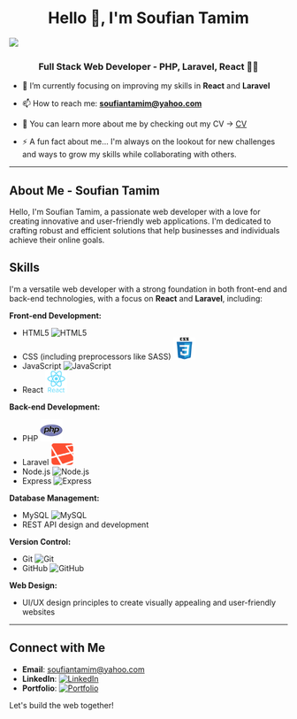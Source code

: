 <h1 align="center" color="#7854db">Hello 👋, I'm Soufian Tamim</h1>
<img src="https://your-image-url.com" />
<h3 align="center">Full Stack Web Developer - PHP, Laravel, React 👨‍💻</h3>

- 🌱 I’m currently focusing on improving my skills in **React** and **Laravel**

- 📫 How to reach me: **soufiantamim@yahoo.com**

- 📄 You can learn more about me by checking out my CV -> <a href="https://docs.google.com/document/d/1bIrbD5LVQo7KmOEkccCZAIH-OE5XpuaFgxSzGoyNtPQ/edit?usp=sharing">CV</a>

- ⚡ A fun fact about me... I'm always on the lookout for new challenges and ways to grow my skills while collaborating with others.

---

## About Me - Soufian Tamim

Hello, I'm Soufian Tamim, a passionate web developer with a love for creating innovative and user-friendly web applications. I'm dedicated to crafting robust and efficient solutions that help businesses and individuals achieve their online goals.

<img align="left" width="47%" src="https://streak-stats.demolab.com?user=SoufianTamim&theme=onedark&hide_border=false&mode=weekly)](https://git.io/streak-stats" alt=""/>
<img align="left" width="47%" src="https://github-readme-stats.vercel.app/api?username=SoufianTamim&show_icons=true&theme=onedark" alt=""/>

## Skills

I'm a versatile web developer with a strong foundation in both front-end and back-end technologies, with a focus on **React** and **Laravel**, including:

**Front-end Development:**
- HTML5 
  <img src="https://upload.wikimedia.org/wikipedia/commons/thumb/6/61/HTML5_logo_and_wordmark.svg/130px-HTML5_logo_and_wordmark.svg.png" alt="HTML5" width="40" height="40"/>
- CSS (including preprocessors like SASS)
  <img src="https://raw.githubusercontent.com/devicons/devicon/master/icons/css3/css3-original-wordmark.svg" alt="CSS3" width="40" height="40"/>
- JavaScript 
  <img src="https://upload.wikimedia.org/wikipedia/commons/thumb/9/99/Unofficial_JavaScript_logo_2.svg/320px-Unofficial_JavaScript_logo_2.svg.png" alt="JavaScript" width="40" height="40"/>
- React 
  <img src="https://raw.githubusercontent.com/devicons/devicon/master/icons/react/react-original-wordmark.svg" alt="React" width="40" height="40"/>

**Back-end Development:**
- PHP
  <img src="https://raw.githubusercontent.com/devicons/devicon/master/icons/php/php-original.svg" alt="PHP" width="40" height="40"/>
- Laravel
  <img src="https://raw.githubusercontent.com/devicons/devicon/master/icons/laravel/laravel-plain.svg" alt="Laravel" width="40" height="40"/>
- Node.js
  <img src="https://upload.wikimedia.org/wikipedia/commons/thumb/d/d9/Node.js_logo.svg/200px-Node.js_logo.svg.png" alt="Node.js" width="40" height="40"/>
- Express
  <img src="https://upload.wikimedia.org/wikipedia/commons/thumb/6/64/Expressjs.png/120px-Expressjs.png" alt="Express" height="40"/>

**Database Management:**
- MySQL 
  <img src="https://upload.wikimedia.org/wikipedia/en/thumb/d/dd/MySQL_logo.svg/100px-MySQL_logo.svg.png" alt="MySQL" height="40"/>
- REST API design and development

**Version Control:**
- Git 
  <img src="https://upload.wikimedia.org/wikipedia/commons/thumb/3/3f/Git_icon.svg/120px-Git_icon.svg.png" alt="Git" width="40" height="40"/>
- GitHub 
  <img src="https://upload.wikimedia.org/wikipedia/commons/thumb/9/91/Octicons-mark-github.svg/120px-Octicons-mark-github.svg.png" alt="GitHub" width="40" height="40"/>

**Web Design:**
- UI/UX design principles to create visually appealing and user-friendly websites

---

## Connect with Me

- **Email**: [soufiantamim@yahoo.com](mailto:soufiantamim@yahoo.com)
- **LinkedIn**: 
  <a href="https://www.linkedin.com/in/soufiantamim/" target="_blank">
    <img src="https://upload.wikimedia.org/wikipedia/commons/thumb/a/aa/LinkedIn_2021.svg/200px-LinkedIn_2021.svg.png" alt="LinkedIn" width="40" height="40"/>
  </a>
- **Portfolio**: 
  <a href="https://portfolio-soufiantamim.vercel.app" target="_blank">
    <img src="https://upload.wikimedia.org/wikipedia/commons/thumb/0/02/Linkedin_logo_initials.svg/220px-Linkedin_logo_initials.svg.png" alt="Portfolio" width="40" height="40"/>
  </a>

Let's build the web together!
